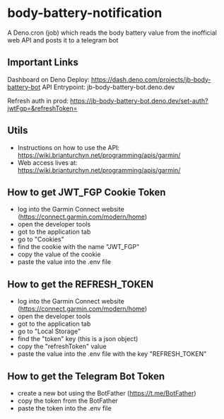 # body-battery-notification
A Deno.cron (job) which reads the body battery value from the inofficial web API and posts it to a telegram bot

## Important Links 

Dashboard on Deno Deploy: https://dash.deno.com/projects/jb-body-battery-bot
API Entrypoint: jb-body-battery-bot.deno.dev

Refresh auth in prod: https://jb-body-battery-bot.deno.dev/set-auth?jwtFgp=&refreshToken=

## Utils 

- Instructions on how to use the API: https://wiki.brianturchyn.net/programming/apis/garmin/
- Web access lives at: https://wiki.brianturchyn.net/programming/apis/garmin/

## How to get JWT_FGP Cookie Token 

- log into the Garmin Connect website (https://connect.garmin.com/modern/home)
- open the developer tools
- got to the application tab
- go to "Cookies" 
- find the cookie with the name "JWT_FGP"
- copy the value of the cookie
- paste the value into the .env file

## How to get the REFRESH_TOKEN

- log into the Garmin Connect website (https://connect.garmin.com/modern/home)
- open the developer tools
- got to the application tab
- go to "Local Storage" 
- find the "token" key (this is a json object)
- copy the "refreshToken" value
- paste the value into the .env file with the key "REFRESH_TOKEN"

## How to get the Telegram Bot Token

- create a new bot using the BotFather (https://t.me/BotFather)
- copy the token from the BotFather
- paste the token into the .env file